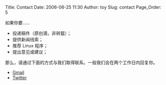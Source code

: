 Title: Contact
Date: 2006-06-25 11:30
Author: toy
Slug: contact
Page_Order: 5

如果你要……

+ 投递稿件（原创滴，非转载）；  
+ 提供新闻线索；  
+ 推荐 Linux 程序；  
+ 提出意见或建议；

那么，请通过下面的方式与我们取得联系。一般我们会在两个工作日内回复你。

+ [Gmail](mailto:xxdlhy@gmail.com)
+ [Twitter](https://twitter.com/linuxtoy)

